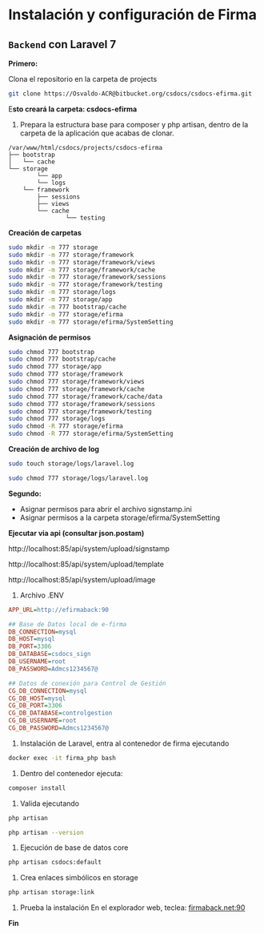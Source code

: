 # Instalación y configuración de Firma

## **`Backend`** con Laravel 7

**Primero:**

Clona el repositorio en la carpeta de projects

```bash
git clone https://Osvaldo-ACR@bitbucket.org/csdocs/csdocs-efirma.git
```

E**sto creará la carpeta: csdocs-efirma**

1. Prepara la estructura base para composer y php artisan, dentro de la carpeta de la aplicación que acabas de clonar.

```
/var/www/html/csdocs/projects/csdocs-efirma
├── bootstrap
│   └── cache
└── storage
		└── app
		└── logs
    └── framework
        ├── sessions
        ├── views
        └── cache
				└── testing
```

**Creación de carpetas**

```bash
sudo mkdir -m 777 storage
sudo mkdir -m 777 storage/framework
sudo mkdir -m 777 storage/framework/views
sudo mkdir -m 777 storage/framework/cache
sudo mkdir -m 777 storage/framework/sessions
sudo mkdir -m 777 storage/framework/testing
sudo mkdir -m 777 storage/logs
sudo mkdir -m 777 storage/app
sudo mkdir -m 777 bootstrap/cache
sudo mkdir -m 777 storage/efirma
sudo mkdir -m 777 storage/efirma/SystemSetting
```

**Asignación de permisos**

```bash
sudo chmod 777 bootstrap
sudo chmod 777 bootstrap/cache
sudo chmod 777 storage/app
sudo chmod 777 storage/framework
sudo chmod 777 storage/framework/views
sudo chmod 777 storage/framework/cache
sudo chmod 777 storage/framework/cache/data
sudo chmod 777 storage/framework/sessions
sudo chmod 777 storage/framework/testing
sudo chmod 777 storage/logs
sudo chmod -R 777 storage/efirma
sudo chmod -R 777 storage/efirma/SystemSetting
```

**Creación de archivo de log**

```bash
sudo touch storage/logs/laravel.log

sudo chmod 777 storage/logs/laravel.log
```

**Segundo:**

- Asignar permisos para abrir el archivo signstamp.ini
- Asignar permisos a la carpeta storage/efirma/SystemSetting

**Ejecutar via api (consultar json.postam)**

http://localhost:85/api/system/upload/signstamp

http://localhost:85/api/system/upload/template

http://localhost:85/api/system/upload/image

1. Archivo .ENV

```ini
APP_URL=http://efirmaback:90

## Base de Datos local de e-firma
DB_CONNECTION=mysql
DB_HOST=mysql
DB_PORT=3306
DB_DATABASE=csdocs_sign
DB_USERNAME=root
DB_PASSWORD=Admcs1234567@

## Datos de conexión para Control de Gestión
CG_DB_CONNECTION=mysql
CG_DB_HOST=mysql
CG_DB_PORT=3306
CG_DB_DATABASE=controlgestion
CG_DB_USERNAME=root
CG_DB_PASSWORD=Admcs1234567@
```

1. Instalación de Laravel, entra al contenedor de firma ejecutando

```bash
docker exec -it firma_php bash
```

1. Dentro del contenedor ejecuta:

```bash
composer install
```

1. Valida ejecutando

```bash
php artisan

php artisan --version
```

1. Ejecución de base de datos core

```bash
php artisan csdocs:default
```

1. Crea enlaces simbólicos en storage

```bash
php artisan storage:link
```

1. Prueba la instalación
   En el explorador web, teclea: [firmaback.net:90](http://firmaback.net:90)

**Fin**
